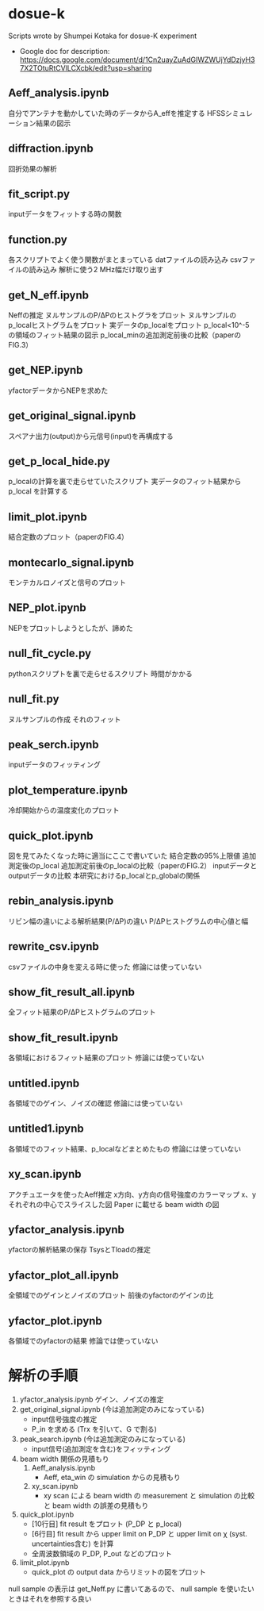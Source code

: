# dosue-k
Scripts wrote by Shumpei Kotaka for dosue-K experiment

* Google doc for description: https://docs.google.com/document/d/1Cn2uayZuAdGIWZWUjYdDzjyH37X2TOtuRtCVlLCXcbk/edit?usp=sharing


Aeff\_analysis.ipynb
----------------
自分でアンテナを動かしていた時のデータからA\_effを推定する
HFSSシミュレーション結果の図示

diffraction.ipynb
----------------
回折効果の解析

fit\_script.py
----------------
inputデータをフィットする時の関数

function.py
----------------
各スクリプトでよく使う関数がまとまっている
datファイルの読み込み
csvファイルの読み込み
解析に使う2 MHz幅だけ取り出す

get\_N\_eff.ipynb
----------------
Neffの推定
ヌルサンプルのP/ΔPのヒストグラをプロット
ヌルサンプルのp\_localヒストグラムをプロット
実データのp\_localをプロット
p\_local<10^-5 の領域のフィット結果の図示
p\_local\_minの追加測定前後の比較（paperのFIG.3）

get\_NEP.ipynb
----------------
yfactorデータからNEPを求めた

get\_original\_signal.ipynb
----------------
スペアナ出力(output)から元信号(input)を再構成する

get\_p\_local\_hide.py
----------------
p\_localの計算を裏で走らせていたスクリプト
実データのフィット結果から p\_local を計算する

limit\_plot.ipynb
----------------
結合定数のプロット（paperのFIG.4）

montecarlo\_signal.ipynb
----------------
モンテカルロノイズと信号のプロット

NEP\_plot.ipynb
----------------
NEPをプロットしようとしたが、諦めた

null\_fit\_cycle.py
----------------
pythonスクリプトを裏で走らせるスクリプト
時間がかかる

null\_fit.py
----------------
ヌルサンプルの作成
それのフィット

peak\_serch.ipynb
----------------
inputデータのフィッティング

plot\_temperature.ipynb
----------------
冷却開始からの温度変化のプロット

quick\_plot.ipynb
----------------
図を見てみたくなった時に適当にここで書いていた
結合定数の95%上限値
追加測定後のp\_local
追加測定前後のp\_localの比較（paperのFIG.2）
inputデータとoutputデータの比較
本研究におけるp\_localとp\_globalの関係

rebin\_analysis.ipynb
----------------
リビン幅の違いによる解析結果(P/ΔP)の違い
P/ΔPヒストグラムの中心値と幅

rewrite\_csv.ipynb
----------------
csvファイルの中身を変える時に使った
修論には使っていない

show\_fit\_result\_all.ipynb
----------------
全フィット結果のP/ΔPヒストグラムのプロット

show\_fit\_result.ipynb
----------------
各領域におけるフィット結果のプロット
修論には使っていない

untitled.ipynb
----------------
各領域でのゲイン、ノイズの確認
修論には使っていない

untitled1.ipynb
----------------
各領域でのフィット結果、p\_localなどまとめたもの
修論には使っていない

xy\_scan.ipynb
----------------
アクチュエータを使ったAeff推定
x方向、y方向の信号強度のカラーマップ
x、yそれぞれの中心でスライスした図
Paper に載せる beam width の図

yfactor\_analysis.ipynb
----------------
yfactorの解析結果の保存
TsysとTloadの推定

yfactor\_plot\_all.ipynb
----------------
全領域でのゲインとノイズのプロット
前後のyfactorのゲインの比

yfactor\_plot.ipynb
----------------
各領域でのyfactorの結果
修論では使っていない



# 解析の手順

 1. yfactor\_analysis.ipynb
	ゲイン、ノイズの推定
 2. get\_original\_signal.ipynb
	(今は追加測定のみになっている)
	- input信号強度の推定
	- P\_in を求める (Trx を引いて、G で割る)
 4. peak\_search.ipynb
	(今は追加測定のみになっている)
	- input信号(追加測定を含む)をフィッティング
 5. beam width 関係の見積もり
 	1. Aeff\_analysis.ipynb
		- Aeff, eta_win の simulation からの見積もり
 	2. xy\_scan.ipynb
		- xy scan による beam width の measurement と simulation の比較
          	と beam width の誤差の見積もり
 5. quick\_plot.ipynb 
	- [10行目] fit result をプロット (P\_DP と p\_local)
	- [6行目] fit result から upper limit on P\_DP と upper limit on χ (syst. uncertainties含む) を計算
	- 全周波数領域の P\_DP, P\_out などのプロット
 6. limit\_plot.ipynb
	- quick\_plot の output data からリミットの図をプロット

null sample の表示は get\_Neff.py に書いてあるので、 null sample を使いたいときはそれを参照する良い

